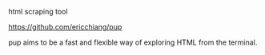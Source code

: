 html scraping tool

https://github.com/ericchiang/pup

pup aims to be a fast and flexible way of exploring HTML from the terminal.

